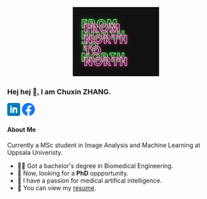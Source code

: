 
<div id="header" align="center">
  <img src="https://github.com/chuxinZ/chuxinZ/blob/main/icon/bb.gif" width="200"/>
</div>

### Hej hej 🙌, I am **Chuxin ZHANG**.


<p align='left'>
<a href="https://www.linkedin.com/in/chuxin-zhang-a36664126/"><img height="30" src="https://github.com/chuxinZ/chuxinZ/blob/main/icon/linkedin.png?raw=true"></a>
<a href="https://www.facebook.com/chuhsin.chang.1"><img height="30" src="https://github.com/chuxinZ/chuxinZ/blob/main/icon/fb.png?raw=true"></a>
<p>

#### About Me
Currently a MSc student in Image Analysis and Machine Learning at Uppsala Univeristy.
- 👩‍🎓 Got a bachelor's degree in Biomedical Engineering.
- 🎯 Now, looking for a **PhD** oppportunity.
- 🤟 I have a passion for medical artifical intelligence.
- 🐂 You can view my [resume]( https://github.com/chuxinZ/chuxinZ/blob/main/document/CV.pdf ).